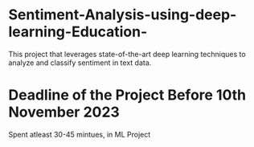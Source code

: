 # Sentiment-Analysis-using-deep-learning-Education-
This project that leverages state-of-the-art deep learning techniques to analyze and classify sentiment in text data. 

# Deadline of the Project Before 10th November 2023
Spent atleast 30-45 mintues, in ML Project


